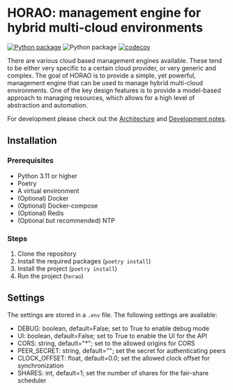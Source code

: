 # HORAO: management engine for hybrid multi-cloud environments

[![Python package](https://github.com/witlox/horao/actions/workflows/build-test.yml/badge.svg)](https://github.com/witlox/horao/actions/workflows/tox.yml) ![Python package](https://github.com/witlox/horao/actions/workflows/type-checks.yml/badge.svg) [![codecov](https://codecov.io/github/witlox/horao/graph/badge.svg?token=WP4MHBX34H)](https://codecov.io/github/witlox/horao)

There are various cloud based management engines available. These tend to be either very specific to a certain cloud provider, or very generic and complex. The goal of HORAO is to provide a simple, yet powerful, management engine that can be used to manage hybrid multi-cloud environments. One of the key design features is to provide a model-based approach to managing resources, which allows for a high level of abstraction and automation.

For development please check out the [Architecture](docs/Architecture.md) and [Development notes](docs/Development.md).

## Installation

### Prerequisites

- Python 3.11 or higher
- Poetry
- A virtual environment
- (Optional) Docker
- (Optional) Docker-compose
- (Optional) Redis
- (Optional but recommended) NTP

### Steps

1. Clone the repository
2. Install the required packages (`poetry install`)
3. Install the project (`poetry install`)
4. Run the project (`horao`)

## Settings

The settings are stored in a `.env` file. The following settings are available:
- DEBUG: boolean, default=False; set to True to enable debug mode
- UI: boolean, default=False; set to True to enable the UI for the API
- CORS: string, default="*"; set to the allowed origins for CORS
- PEER_SECRET: string, default=""; set the secret for authenticating peers 
- CLOCK_OFFSET: float, default=0.0; set the allowed clock offset for synchronization
- SHARES: int, default=1; set the number of shares for the fair-share scheduler
